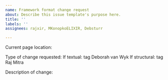 ```yaml
---
name: Framework format change request
about: Describe this issue template's purpose here.
title: ''
labels: ''
assignees: rajxir, MKonopkoELIXIR, Debsturr

---
```


Current page location:

Type of change requested:
If textual: tag Deborah van Wyk
If structural: tag Raj Mitra

Description of change:
